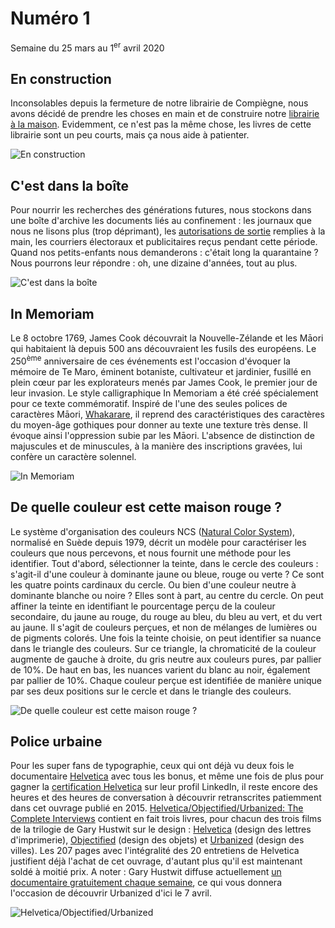 # Numéro 1

Semaine du 25 mars au 1<sup>er</sup> avril 2020

## En construction

Inconsolables depuis la fermeture de notre librairie de Compiègne, nous avons décidé de prendre les choses en main et de construire notre [librairie à la maison](https://www.lego.com/fr-fr/product/bookshop-10270). Evidemment, ce n'est pas la même chose, les livres de cette librairie sont un peu courts, mais ça nous aide à patienter.

![En construction](images/en-construction.jpg)

## C'est dans la boîte

Pour nourrir les recherches des générations futures, nous stockons dans une boîte d'archive les documents liés au confinement : les journaux que nous ne lisons plus (trop déprimant), les [autorisations de sortie](https://www.gouvernement.fr/sites/default/files/cfiles/attestation-deplacement-fr-20200324.pdf) remplies à la main, les courriers électoraux et publicitaires reçus pendant cette période. Quand nos petits-enfants nous demanderons : c'était long la quarantaine ? Nous pourrons leur répondre : oh, une dizaine d'années, tout au plus.

![C'est dans la boîte](images/c-est-dans-la-boite.jpg)

## In Memoriam

Le 8 octobre 1769, James Cook découvrait la Nouvelle-Zélande et les Māori qui habitaient là depuis 500 ans découvraient les fusils des européens. Le 250<sup>ème</sup> anniversaire de ces événements est l'occasion d'évoquer la mémoire de Te Maro, éminent botaniste, cultivateur et jardinier, fusillé en plein cœur par les explorateurs menés par James Cook, le premier jour de leur invasion. Le style calligraphique In Memoriam a été créé spécialement pour ce texte commémoratif. Inspiré de l'une des seules polices de caractères Māori, [Whakarare](https://www.johnsonwitehira.studio/whakarare), il reprend des caractéristiques des caractères du moyen-âge gothiques pour donner au texte une texture très dense. Il évoque ainsi l'oppression subie par les Māori. L'absence de distinction de majuscules et de minuscules, à la manière des inscriptions gravées, lui confère un caractère solennel.

![In Memoriam](images/in-memoriam.jpg)

## De quelle couleur est cette maison rouge ?

Le système d'organisation des couleurs NCS ([Natural Color System](https://ncscolour.com/)), normalisé en Suède depuis 1979, décrit un modèle pour caractériser les couleurs que nous percevons, et nous fournit une méthode pour les identifier. Tout d'abord, sélectionner la teinte, dans le cercle des couleurs : s'agit-il d'une couleur à dominante jaune ou bleue, rouge ou verte ? Ce sont les quatre points cardinaux du cercle. Ou bien d'une couleur neutre à dominante blanche ou noire ? Elles sont à part, au centre du cercle. On peut affiner la teinte en identifiant le pourcentage perçu de la couleur secondaire, du jaune au rouge, du rouge au bleu, du bleu au vert, et du vert au jaune. Il s'agit de couleurs perçues, et non de mélanges de lumières ou de pigments colorés. Une fois la teinte choisie, on peut identifier sa nuance dans le triangle des couleurs. Sur ce triangle, la chromaticité de la couleur augmente de gauche à droite, du gris neutre aux couleurs pures, par pallier de 10%. De haut en bas, les nuances varient du blanc au noir, également par pallier de 10%. Chaque couleur perçue est identifiée de manière unique par ses deux positions sur le cercle et dans le triangle des couleurs.

![De quelle couleur est cette maison rouge ?](images/ncs.jpg)

## Police urbaine

Pour les super fans de typographie, ceux qui ont déjà vu deux fois le documentaire [Helvetica](https://www.hustwit.com/helvetica/) avec tous les bonus, et même une fois de plus pour gagner la [certification Helvetica](https://www.linkedin.com/learning/helvetica) sur leur profil LinkedIn, il reste encore des heures et des heures de conversation à découvrir retranscrites patiemment dans cet ouvrage publié en 2015. [Helvetica/Objectified/Urbanized: The Complete Interviews](https://www.hustwit.com/interviewsbook) contient en fait trois livres, pour chacun des trois films de la trilogie de Gary Hustwit sur le design : [Helvetica](https://www.hustwit.com/helvetica/) (design des lettres d'imprimerie), [Objectified](https://www.hustwit.com/objectified) (design des objets) et [Urbanized](https://www.hustwit.com/urbanized) (design des villes). Les 207 pages avec l'intégralité des 20 entretiens de Helvetica justifient déjà l'achat de cet ouvrage, d'autant plus qu'il est maintenant soldé à moitié prix. A noter : Gary Hustwit diffuse actuellement [un documentaire gratuitement chaque semaine](https://www.ohyouprettythings.com/free), ce qui vous donnera l'occasion de découvrir Urbanized d'ici le 7 avril.

![Helvetica/Objectified/Urbanized](images/police-urbaine.jpg)

